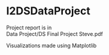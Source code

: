 # I2DSDataProject
Project report is in  
Data Project/DS Final Project Steve.pdf

Visualizations made using Matplotlib
